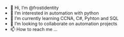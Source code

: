 - 👋 Hi, I’m @frostidentity
- 👀 I’m interested in automation with python
- 🌱 I’m currently learning CCNA, C#, Pyhton and SQL 
- 💞️ I’m looking to collaborate on automation projects
- 📫 How to reach me ...

<!---
frostidentity/frostidentity is a ✨ special ✨ repository because its `README.md` (this file) appears on your GitHub profile.
You can click the Preview link to take a look at your changes.
--->
